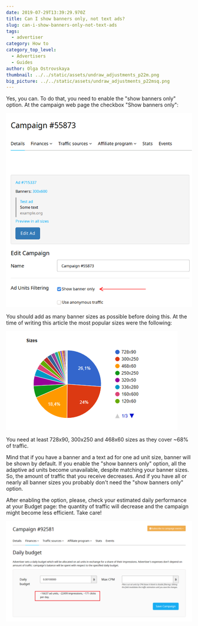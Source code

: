 ```yaml
---
date: 2019-07-29T13:39:29.970Z
title: Can I show banners only, not text ads?
slug: can-i-show-banners-only-not-text-ads
tags:
  - advertiser
category: How to
category_top_level:
  - Advertisers
  - Guides
author: Olga Ostrovskaya
thumbnail: ../../static/assets/undraw_adjustments_p22m.png
big_picture: ../../static/assets/undraw_adjustments_p22msq.png
---
```

Yes, you can. To do that, you need to enable the "show banners only" option. At the campaign web page the checkbox "Show banners only":

![](../../static/assets/banner_only.png)

You should add as many banner sizes as possible before doing this. At the time of writing this article the most popular sizes were the following: 

![](../../static/assets/снимок-экрана-101-.png)

You need at least 728x90, 300x250 and 468x60 sizes as they cover ~68% of traffic.

Mind that if you have a banner and a text ad for one ad unit size, banner will be shown by default. If you enable the "show banners only" option, all the adaptive ad units become unavailable, despite matching your banner sizes. So, the amount of traffic that you receive decreases. And if you have all or nearly all banner sizes you probably don't need the "show banners only" option.

After enabling the option, please, check your estimated daily performance at your Budget page: the quantity of traffic will decrease and the campaign might become less efficient. Take care!

![](../../static/assets/снимок-экрана-100-.png)
